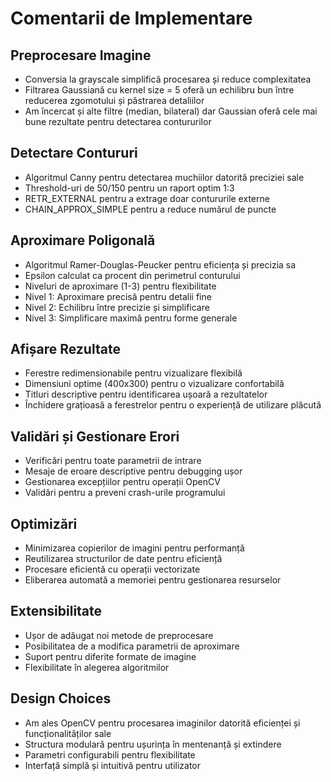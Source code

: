 # Comentarii de Implementare

## Preprocesare Imagine
- Conversia la grayscale simplifică procesarea și reduce complexitatea
- Filtrarea Gaussiană cu kernel size = 5 oferă un echilibru bun între reducerea zgomotului și păstrarea detaliilor
- Am încercat și alte filtre (median, bilateral) dar Gaussian oferă cele mai bune rezultate pentru detectarea contururilor

## Detectare Contururi
- Algoritmul Canny pentru detectarea muchiilor datorită preciziei sale
- Threshold-uri de 50/150 pentru un raport optim 1:3
- RETR_EXTERNAL pentru a extrage doar contururile externe
- CHAIN_APPROX_SIMPLE pentru a reduce numărul de puncte

## Aproximare Poligonală
- Algoritmul Ramer-Douglas-Peucker pentru eficiența și precizia sa
- Epsilon calculat ca procent din perimetrul conturului
- Niveluri de aproximare (1-3) pentru flexibilitate
- Nivel 1: Aproximare precisă pentru detalii fine
- Nivel 2: Echilibru între precizie și simplificare
- Nivel 3: Simplificare maximă pentru forme generale

## Afișare Rezultate
- Ferestre redimensionabile pentru vizualizare flexibilă
- Dimensiuni optime (400x300) pentru o vizualizare confortabilă
- Titluri descriptive pentru identificarea ușoară a rezultatelor
- Închidere grațioasă a ferestrelor pentru o experiență de utilizare plăcută

## Validări și Gestionare Erori
- Verificări pentru toate parametrii de intrare
- Mesaje de eroare descriptive pentru debugging ușor
- Gestionarea excepțiilor pentru operații OpenCV
- Validări pentru a preveni crash-urile programului

## Optimizări
- Minimizarea copierilor de imagini pentru performanță
- Reutilizarea structurilor de date pentru eficiență
- Procesare eficientă cu operații vectorizate
- Eliberarea automată a memoriei pentru gestionarea resurselor

## Extensibilitate
- Ușor de adăugat noi metode de preprocesare
- Posibilitatea de a modifica parametrii de aproximare
- Suport pentru diferite formate de imagine
- Flexibilitate în alegerea algoritmilor

## Design Choices
- Am ales OpenCV pentru procesarea imaginilor datorită eficienței și funcționalităților sale
- Structura modulară pentru ușurința în mentenanță și extindere
- Parametri configurabili pentru flexibilitate
- Interfață simplă și intuitivă pentru utilizator 